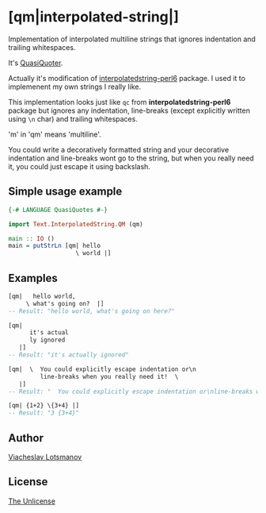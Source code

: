 # [qm|interpolated-string|]

Implementation of interpolated multiline strings that ignores indentation
and trailing whitespaces.

It's [QuasiQuoter](https://wiki.haskell.org/Quasiquotation).

Actually it's modification of
[interpolatedstring-perl6](https://github.com/audreyt/interpolatedstring-perl6)
package. I used it to implemenent my own strings I really like.

This implementation looks just like `qc`
from **interpolatedstring-perl6** package but ignores any indentation,
line-breaks (except explicitly written using `\n` char)
and trailing whitespaces.

'm' in 'qm' means 'multiline'.

You could write a decoratively formatted string and your
decorative indentation and line-breaks wont go to the string,
but when you really need it, you could just escape it using backslash.

## Simple usage example

```haskell
{-# LANGUAGE QuasiQuotes #-}

import Text.InterpolatedString.QM (qm)

main :: IO ()
main = putStrLn [qm| hello
                   \ world |]
```

## Examples

```haskell
[qm|   hello world,
     \ what's going on?  |]
-- Result: "hello world, what's going on here?"
```

```haskell
[qm|
      it's actual
      ly ignored
   |]
-- Result: "it's actually ignored"
```

```haskell
[qm|  \  You could explicitly escape indentation or\n
         line-breaks when you really need it!  \
   |]
-- Result: "  You could explicitly escape indentation or\nline-breaks when you really need it!  "
```

```haskell
[qm| {1+2} \{3+4} |]
-- Result: "3 {3+4}"
```

## Author

[Viacheslav Lotsmanov](https://github.com/unclechu)

## License

[The Unlicense](./LICENSE)
